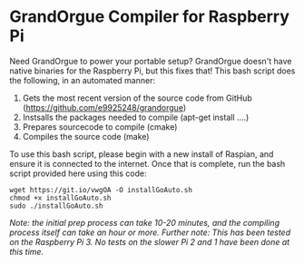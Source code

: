 GrandOrgue Compiler for Raspberry Pi
==============

Need GrandOrgue to power your portable setup? GrandOrgue doesn't have native binaries for the Raspberry Pi, but this fixes that! This bash script does the following, in an automated manner:

1. Gets the most recent version of the source code from GitHub (https://github.com/e9925248/grandorgue)
2. Instsalls the packages needed to compile (apt-get install ....)
3. Prepares sourcecode to compile (cmake)
4. Compiles the source code (make)

To use this bash script, please begin with a new install of Raspian, and ensure it is connected to the internet. Once that is complete, run the bash script provided here using this code:

    wget https://git.io/vwgOA -O installGoAuto.sh
    chmod +x installGoAuto.sh
    sudo ./installGoAuto.sh

_Note: the initial prep process can take 10-20 minutes, and the compiling process itself can take an hour or more._
_Further note: This has been tested on the Raspberry Pi 3. No tests on the slower Pi 2 and 1 have been done at this time._
